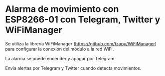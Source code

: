 # Alarma de movimiento con ESP8266-01 con Telegram, Twitter y WiFiManager

Se utiliza la librería WiFiManager (https://github.com/tzapu/WiFiManager) para configurar la conexión del módulo a la red WiFi.

La alarma se puede encender y apagar por Telegram.

Envía alertas por Telegram y Twitter cuando detecta movimientos.
